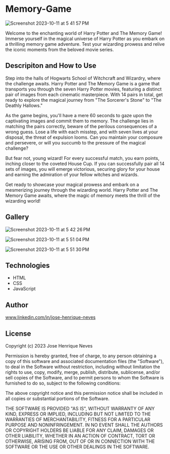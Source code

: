 # Memory-Game

![Screenshot 2023-10-11 at 5 41 57 PM](https://github.com/Josehneves/Memory-Game/assets/89682869/96150d75-6c54-410e-acd8-0ea50915276e)


Welcome to the enchanting world of Harry Potter and The Memory Game! Immerse yourself in the magical universe of Harry Potter as you embark on a thrilling memory game adventure. Test your wizarding prowess and relive the iconic moments from the beloved movie series.

## Descripiton and How to Use
Step into the halls of Hogwarts School of Witchcraft and Wizardry, where the challenge awaits. Harry Potter and The Memory Game is a game that transports you through the seven Harry Potter movies, featuring a distinct pair of images from each cinematic masterpiece. With 14 pairs in total, get ready to explore the magical journey from "The Sorcerer's Stone" to "The Deathly Hallows."

As the game begins, you'll have a mere 60 seconds to gaze upon the captivating images and commit them to memory. The challenge lies in matching the pairs correctly, beware of the perilous consequences of a wrong guess. Lose a life with each misstep, and with seven lives at your disposal, the threat of expulsion looms. Can you maintain your composure and persevere, or will you succumb to the pressure of the magical challenge?

But fear not, young wizard! For every successful match, you earn points, inching closer to the coveted House Cup. If you can successfully pair all 14 sets of images, you will emerge victorious, securing glory for your house and earning the admiration of your fellow witches and wizards.

Get ready to showcase your magical prowess and embark on a mesmerizing journey through the wizarding world. Harry Potter and The Memory Game awaits, where the magic of memory meets the thrill of the wizarding world!

## Gallery

![Screenshot 2023-10-11 at 5 42 26 PM](https://github.com/Josehneves/Memory-Game/assets/89682869/3485c0d1-366e-4e1b-b66c-94a9e837bd40)

![Screenshot 2023-10-11 at 5 51 04 PM](https://github.com/Josehneves/Memory-Game/assets/89682869/49076a0e-3e19-41a7-a381-50eaf19e410d)

![Screenshot 2023-10-11 at 5 51 30 PM](https://github.com/Josehneves/Memory-Game/assets/89682869/2bd6d20b-2094-44e8-ac4e-d29774f23b68)


## Technologies
- HTML
- CSS
- JavaScript

## Author

www.linkedin.com/in/jose-henrique-neves

## License
Copyright (c) 2023 Jose Henrique Neves

Permission is hereby granted, free of charge, to any person obtaining
a copy of this software and associated documentation files (the
"Software"), to deal in the Software without restriction, including
without limitation the rights to use, copy, modify, merge, publish,
distribute, sublicense, and/or sell copies of the Software, and to
permit persons to whom the Software is furnished to do so, subject to
the following conditions:

The above copyright notice and this permission notice shall be
included in all copies or substantial portions of the Software.

THE SOFTWARE IS PROVIDED "AS IS", WITHOUT WARRANTY OF ANY KIND,
EXPRESS OR IMPLIED, INCLUDING BUT NOT LIMITED TO THE WARRANTIES OF
MERCHANTABILITY, FITNESS FOR A PARTICULAR PURPOSE AND
NONINFRINGEMENT. IN NO EVENT SHALL THE AUTHORS OR COPYRIGHT HOLDERS BE
LIABLE FOR ANY CLAIM, DAMAGES OR OTHER LIABILITY, WHETHER IN AN ACTION
OF CONTRACT, TORT OR OTHERWISE, ARISING FROM, OUT OF OR IN CONNECTION
WITH THE SOFTWARE OR THE USE OR OTHER DEALINGS IN THE SOFTWARE.
